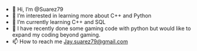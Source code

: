 - 👋 Hi, I’m @Suarez79
- 👀 I’m interested in learning more about C++ and Python 
- 🌱 I’m currently learning C++ and SQL
- 💞️ I have recently done some gaming code with python but would like to expand my coding beyond gaming.
- 📫 How to reach me Jay.suarez79@gmail.com

<!---
Suarez79/Suarez79 is a ✨ special ✨ repository because its `README.md` (this file) appears on your GitHub profile.
You can click the Preview link to take a look at your changes.
--->
